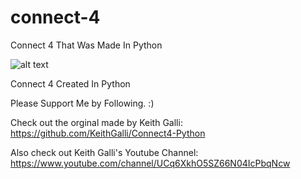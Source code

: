 # connect-4
Connect 4 That Was Made In Python

![alt text](https://basecampmath.com/wp-content/uploads/2018/09/Connect4.png)



Connect 4 Created In Python 


Please Support Me by Following. :)

Check out the orginal made by Keith Galli: https://github.com/KeithGalli/Connect4-Python

Also check out Keith Galli's Youtube Channel: https://www.youtube.com/channel/UCq6XkhO5SZ66N04IcPbqNcw
